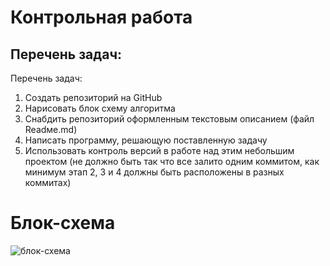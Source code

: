 # Контрольная работа

## Перечень задач:
Перечень задач:
1. Создать репозиторий на GitHub
2. Нарисовать блок схему алгоритма
3. Снабдить репозиторий оформленным текстовым описанием (файл Readмe.md)
4. Написать программу, решающую поставленную задачу
5. Использовать контроль версий в работе над этим небольшим проектом (не должно быть так что все залито одним коммитом, как минимум этап 2, 3 и 4 должны быть расположены в разных коммитах)
# Блок-схема
![блок-схема](https://user-images.githubusercontent.com/108758838/209243249-0c52c8c1-ac73-4772-b85e-f2c92cadc244.png)
